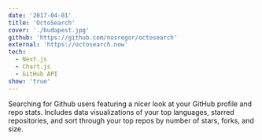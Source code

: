 ```yaml
---
date: '2017-04-01'
title: 'OctoSearch'
cover: './budapest.jpg'
github: 'https://github.com/nosregor/octosearch'
external: 'https://octosearch.now'
tech:
  - Next.js
  - Chart.js
  - GitHub API
show: 'true'
---
```


Searching for Github users featuring a nicer look at your GitHub profile and repo stats. Includes data visualizations of your top languages, starred repositories, and sort through your top repos by number of stars, forks, and size.
